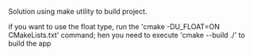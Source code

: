 Solution using make utility to build project. 

if you want to use the float type, run the 'cmake -DU_FLOAT=ON CMakeLists.txt' command; 
hen you need to execute 'cmake --build ./' to build the app
